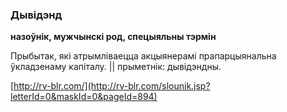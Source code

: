 ### Дывідэнд
**назоўнік, мужчынскі род, спецыяльны тэрмін**

Прыбытак, які атрымліваецца акцыянерамі прапарцыянальна ўкладзенаму капіталу. || прыметнік: дывідэндны.

<a rel="author">[http://rv-blr.com/](http://rv-blr.com/slounik.jsp?letterId=0&maskId=0&pageId=894)</a>
